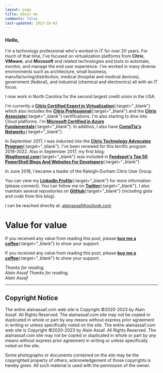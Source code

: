 ```yaml
---
layout: page
title: About me
comments: false
last-updated: 2023-10-03
---
```


### Hello,


I'm a technology professional who's worked in IT for over 20 years. For much of that time, I've focused on virtualization platforms from **Citrix**, **VMware**, and **Microsoft** and  related technologies and tools to automate, monitor, and manage the end user experience. I've worked in many diverse environments such as architecture, small business, manufacturing/distribution, medical (hospital and medical devices), government (federal), and industrial (chemical and electronics) all with an IT focus.

I now work in North Carolina for the second largest credit union in the USA.

I'm currently a [**Citrix Certified Expert in Virtualization**](https://www.credly.com/badges/d0ec8210-1df1-46c9-832a-9ea9d68a8477){:target="_blank"} which also includes the [**Citrix Professional**](https://www.credly.com/badges/c5d5dacc-923a-467a-bc94-3bcdeeb5aefe){:target="_blank"} and the [**Citrix Associate**](https://www.credly.com/badges/92539693-3fd4-4be7-9895-052e984718c7){:target="_blank"} certifications. I'm also starting to dive into Cloud platforms. I'm [**Microsoft Certified in Azure Fundamentals**](https://www.credly.com/badges/c90b4e86-c2e9-419b-9c57-f6e801010862){:target="_blank"}.  In addition, I also have [**CompTia's Network+**](https://www.credly.com/badges/d8f50606-7cff-456a-ad30-7b2f95f883df){:target="_blank"}.

In September 2017, I was inducted into the [**Citrix Technology Advocates Program**](https://www.credly.com/badges/0958b5f9-561c-4997-8354-66260be98368){:target="_blank"}. I've been renewed for this terrific program 2018-2022. Also in September 2017, my first blog: [**Wagthereal.com**](https://wagthereal.com){:target="_blank"} was included in [**Feedspot's Top 50 PowerShell Blogs And Websites For Developers**](http://blog.feedspot.com/powershell_blogs/){:target="_blank"}

In June 2018, I became a leader of the Raleigh-Durham Citrix User Group.

You can view my [**LinkedIn Profile**](http://www.linkedin.com/in/alainassaf){:target="_blank"} for more information (please connect). You can follow me on [**Twitter**](http://www.twitter.com/alainassaf){:target="_blank"}. I also maintain several repositories on [**GitHub**](https://github.com/alainassaf){:target="_blank"} (including gists and code from this blog).


I can be reached directly at: <alainassaf@outlook.com>

# Value for value
If you received any value from reading this post, please [**buy me a coffee**](https://www.buymeacoffee.com/j72aXgIYJh){:target="_blank"} to show your support.
<script type="text/javascript" src="https://cdnjs.buymeacoffee.com/1.0.0/button.prod.min.js" data-name="bmc-button" data-slug="j72aXgIYJh" data-color="#16609f" data-emoji="☕"  data-font="Arial" data-text="Buy me a coffee" data-outline-color="#ffffff" data-font-color="#ffffff" data-coffee-color="#FFDD00" ></script>
If you received any value from reading this post, please [**buy me a coffee**](https://www.buymeacoffee.com/j72aXgIYJh){:target="_blank"} to show your support.
<script type="text/javascript" src="https://cdnjs.buymeacoffee.com/1.0.0/button.prod.min.js" data-name="bmc-button" data-slug="j72aXgIYJh" data-color="#16609f" data-emoji="☕"  data-font="Arial" data-text="Buy me a coffee" data-outline-color="#ffffff" data-font-color="#ffffff" data-coffee-color="#FFDD00" ></script>

*Thanks for reading,*  
*Alain Assaf*
*Thanks for reading,*  
*Alain Assaf*
  
    
***
## Copyright Notice
The entire alainassaf.com web site is Copyright ©2020-2023 by Alain Assaf. All Rights Reserved. The alainassaf.com site may not be copied or duplicated in whole or part by any means without express prior agreement in writing or unless specifically noted on the site.
The entire alainassaf.com web site is Copyright ©2020-2023 by Alain Assaf. All Rights Reserved. The alainassaf.com site may not be copied or duplicated in whole or part by any means without express prior agreement in writing or unless specifically noted on the site.

Some photographs or documents contained on the site may be the copyrighted property of others; acknowledgement of those copyrights is hereby given. All such material is used with the permission of the owner.